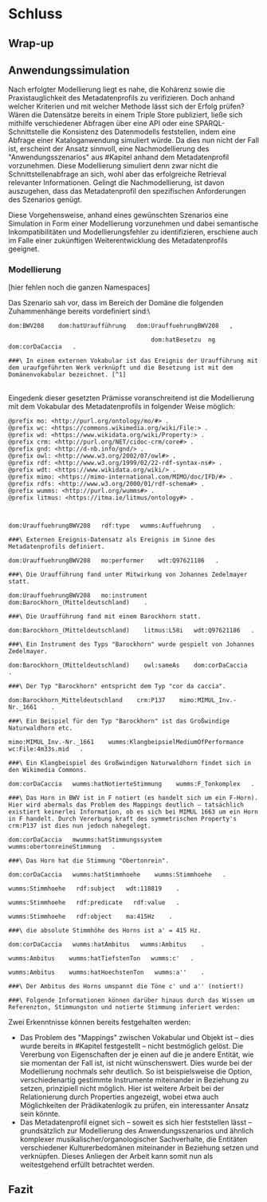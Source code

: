 # Schluss

## Wrap-up

## Anwendungssimulation

Nach erfolgter Modellierung liegt es nahe, die Kohärenz sowie die Praxistauglichkeit des Metadatenprofils zu verifizieren. Doch anhand welcher Kriterien und mit welcher Methode lässt sich der Erfolg prüfen? Wären die Datensätze bereits in einem Triple Store publiziert, ließe sich mithilfe verschiedener Abfragen über eine API oder eine SPARQL-Schnittstelle die Konsistenz des Datenmodells feststellen, indem eine Abfrage einer Kataloganwendung simuliert würde. Da dies nun nicht der Fall ist, erscheint der Ansatz sinnvoll, eine Nachmodellierung des "Anwendungsszenarios" aus #Kapitel anhand dem Metadatenprofil vorzunehmen. Diese Modellierung simuliert denn zwar nicht die Schnittstellenabfrage an sich, wohl aber das erfolgreiche Retrieval relevanter Informationen. Gelingt die Nachmodellierung, ist davon auszugehen, dass das Metadatenprofil den spezifischen Anforderungen des Szenarios genügt. 

Diese Vorgehensweise, anhand eines gewünschten Szenarios eine Simulation in Form einer Modellierung vorzunehmen und dabei semantische Inkompatibilitäten und Modellierungsfehler zu identifizieren, erschiene auch im Falle einer zukünftigen Weiterentwicklung des Metadatenprofils geeignet.



### Modellierung

[hier fehlen noch die ganzen Namespaces]

Das Szenario sah vor, dass im Bereich der Domäne die folgenden Zuhammenhänge bereits vordefiniert sind:\

```
dom:BWV208    dom:hatUraufführung   dom:UrauffuehrungBWV208   ,

		              					dom:hatBesetzu	ng    	dom:corDaCaccia   .

###\ In einem externen Vokabular ist das Ereignis der Uraufführung mit dem uraufgeführten Werk verknüpft und die Besetzung ist mit dem Domänenvokabular bezeichnet. [^1]
```
\
Eingedenk dieser gesetzten Prämisse voranschreitend ist die Modellierung mit dem Vokabular des Metadatenprofils in folgender Weise möglich:


```
@prefix mo: <http://purl.org/ontology/mo/#> .
@prefix wc: <https://commons.wikimedia.org/wiki/File:> .
@prefix wd: <https://www.wikidata.org/wiki/Property:> .
@prefix crm: <http://purl.org/NET/cidoc-crm/core#> .
@prefix gnd: <http://d-nb.info/gnd/> .
@prefix owl: <http://www.w3.org/2002/07/owl#> .
@prefix rdf: <http://www.w3.org/1999/02/22-rdf-syntax-ns#> .
@prefix wdt: <https://www.wikidata.org/wiki/> .
@prefix mimo: <https://mimo-international.com/MIMO/doc/IFD/#> .
@prefix rdfs: <http://www.w3.org/2000/01/rdf-schema#> .
@prefix wumms: <http://purl.org/wumms#> .
@prefix litmus: <https://itma.ie/litmus/ontology#> .



dom:UrauffuehrungBWV208   rdf:type   wumms:Auffuehrung   .

###\ Externen Ereignis-Datensatz als Ereignis im Sinne des Metadatenprofils definiert.

dom:UrauffuehrungBWV208   mo:performer    wdt:Q97621186   .

###\ Die Uraufführung fand unter Mitwirkung von Johannes Zedelmayer statt.

dom:UrauffuehrungBWV208   mo:instrument   dom:Barockhorn_(Mitteldeutschland)    .

###\ Die Uraufführung fand mit einem Barockhorn statt.

dom:Barockhorn_(Mitteldeutschland)    litmus:L58i   wdt:Q97621186   .

###\ Ein Instrument des Typs "Barockhorn" wurde gespielt von Johannes Zedelmayer.

dom:Barockhorn_(Mitteldeutschland)    owl:sameAs    dom:corDaCaccia   .

###\ Der Typ "Barockhorn" entspricht dem Typ "cor da caccia".

dom:Barockhorn_Mitteldeutschland    crm:P137    mimo:MIMUL_Inv.-Nr._1661    .

###\ Ein Beispiel für den Typ "Barockhorn" ist das Großwindige Naturwaldhorn etc.

mimo:MIMUL_Inv.-Nr._1661	wumms:KlangbeipsielMediumOfPerformance	wc:File:4m33s.mid	.

###\ Ein Klangbeispiel des Großwindigen Naturwaldhorn findet sich in den Wikimedia Commons.

dom:corDaCaccia   wumms:hatNotierteStimmung    wumms:F_Tonkomplex   .

###\ Das Horn in BWV ist in F notiert (es handelt sich um ein F-Horn). Hier wird abermals das Problem des Mappings deutlich – tatsächlich existiert keinerlei Information, ob es sich bei MIMUL 1663 um ein Horn in F handelt. Durch Vererbung kraft des symmetrischen Property's crm:P137 ist dies nun jedoch nahegelegt.

dom:corDaCaccia   mwumms:hatStimmungssystem   wumms:obertonreineStimmung   .

###\ Das Horn hat die Stimmung "Obertonrein". 

dom:corDaCaccia   wumms:hatStimmhoehe    wumms:Stimmhoehe   .

wumms:Stimmhoehe   rdf:subject   wdt:118819    .

wumms:Stimmhoehe   rdf:predicate   rdf:value   .

wumms:Stimmhoehe   rdf:object    ma:415Hz    .

###\ die absolute Stimmhöhe des Horns ist a' = 415 Hz.

dom:corDaCaccia   wumms:hatAmbitus   wumms:Ambitus    .

wumms:Ambitus    wumms:hatTiefstenTon   wumms:c'   .

wumms:Ambitus    wumms:hatHoechstenTon   wumms:a''    .

###\ Der Ambitus des Horns umspannt die Töne c' und a'' (notiert!)

###\ Folgende Informationen können darüber hinaus durch das Wissen um Referenzton, Stimmungston und notierte Stimmung inferiert werden:
```





Zwei Erkenntnisse können bereits festgehalten werden:

* Das Problem des "Mappings" zwischen Vokabular und Objekt ist – dies wurde bereits in #Kapitel festgestellt – nicht bestmöglich gelöst. Die Vererbung von Eigenschaften der je einen auf die je andere Entität, wie sie momentan der Fall ist, ist nicht wünschenswert. Dies wurde bei der Modellierung nochmals sehr deutlich. So ist beispielsweise die Option, verschiedenartig gestimmte Instrumente miteinander in Beziehung zu setzen, prinzipiell nicht möglich. Hier ist weitere Arbeit bei der Relationierung durch Properties angezeigt, wobei etwa auch Möglichkeiten der Prädikatenlogik zu prüfen, ein interessanter Ansatz sein könnte.
* Das Metadatenprofil eignet sich – soweit es sich hier feststellen lässt – grundsätzlich zur Modellierung des Anwendungsszenarios und ähnlich komplexer musikalischer/organologischer Sachverhalte, die Entitäten verschiedener Kulturerbedomänen miteinander in Beziehung setzen und verknüpfen. Dieses Anliegen der Arbeit kann somit nun als weitestgehend erfüllt betrachtet werden.



## Fazit












[^1]: Denkbar wäre es – sofern sinnvoll – noch weitere Anreicherungsmöglichkeiten in das Metadatenprofil zu integrieren: bspw. Ort und Zeit. Fraglich ist jedoch, ob diese Informationen nicht bereits im Ereignisdatensatz vorhanden sind.